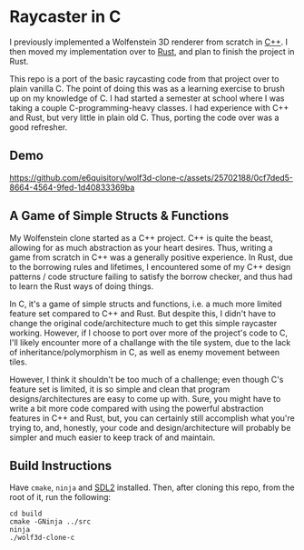 # Raycaster in C

I previously implemented a Wolfenstein 3D renderer from scratch in [C++](https://github.com/e6quisitory/wolf3d-clone). I then moved my implementation over to [Rust](https://github.com/e6quisitory/wolf3d-clone-rs), and plan to finish the project in Rust.

This repo is a port of the basic raycasting code from that project over to plain vanilla C. The point of doing this was as a learning exercise to brush up on my knowledge of C. I had started a semester at school where I was taking a couple C-programming-heavy classes. I had experience with C++ and Rust, but very little in plain old C. Thus, porting the code over was a good refresher.

## Demo

https://github.com/e6quisitory/wolf3d-clone-c/assets/25702188/0cf7ded5-8664-4564-9fed-1d40833369ba

## A Game of Simple Structs & Functions

My Wolfenstein clone started as a C++ project. C++ is quite the beast, allowing for as much abstraction as your heart desires. Thus, writing a game from scratch in C++ was a generally positive experience. In Rust, due to the borrowing rules and lifetimes, I encountered some of my C++ design patterns / code structure failing to satisfy the borrow checker, and thus had to learn the Rust ways of doing things.

In C, it's a game of simple structs and functions, i.e. a much more limited feature set compared to C++ and Rust. But despite this, I didn't have to change the original code/architecture much to get this simple raycaster working. However, if I choose to port over more of the project's code to C, I'll likely encounter more of a challange with the tile system, due to the lack of inheritance/polymorphism in C, as well as enemy movement between tiles.

However, I think it shouldn't be too much of a challenge; even though C's feature set is limited, it is so simple and clean that program designs/architectures are easy to come up with. Sure, you might have to write a bit more code compared with using the powerful abstraction features in C++ and Rust, but, you can certainly still accomplish what you're trying to, and, honestly, your code and design/architecture will probably be simpler and much easier to keep track of and maintain.

## Build Instructions
Have `cmake`, `ninja` and [SDL2](https://github.com/libsdl-org/SDL/releases) installed. Then, after cloning this repo, from the root of it, run the following:
```
cd build
cmake -GNinja ../src
ninja
./wolf3d-clone-c
```
